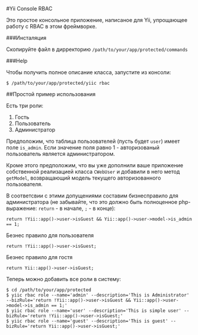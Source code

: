 #Yii Console RBAC

Это простое консольное приложение, написаное для Yii, упрощающее работу с RBAC в этом фреймворке.

###Инсталяция

Скопируйте файл в дирректорию `/path/to/your/app/protected/commands`

###Help

Чтобы получить полное описание класса, запустите из консоли:

    $ /path/to/your/app/protected/yiic rbac

##Простой пример использования

Есть три роли:

1.  Гость
1.  Пользователь
1.  Администратор

Предположим, что таблица пользователей (пусть будет `user`) имеет поле `is_admin`. Если значение поля равно 1 - авторизованый пользователь является администратором.

Кроме этого предположим, что вы уже дополнили ваше приложение собственной реализацией класса `CWebUser` и добавили в него метод `getModel`, возвращающий модель текущего авторизованного пользователя.

В соответсвии с этими допущениями составим бизнесправило для администратора (не забывайте, что это должно быть полноценное php-выражение: `return` - в начале, `;` - в конце):

    return !Yii::app()->user->isGuest && Yii::app()->user->model->is_admin == 1;

Безнес правило для пользователя

    return !Yii::app()->user->isGuest;

Безнес правило для гостя

    return Yii::app()->user->isGuest;

Теперь можно добавить все роли в систему:

    $ cd /path/to/your/app/protected
    $ yiic rbac role --name='admin' --description='This is Administrator' --bizRule='return !Yii::app()->user->isGuest && Yii::app()->user->model->is_admin == 1;'
    $ yiic rbac role --name='user' --description='This is simple user' --bizRule='return !Yii::app()->user->isGuest;'
    $ yiic rbac role --name='guest' --description='This is guest' --bizRule='return Yii::app()->user->isGuest;'
